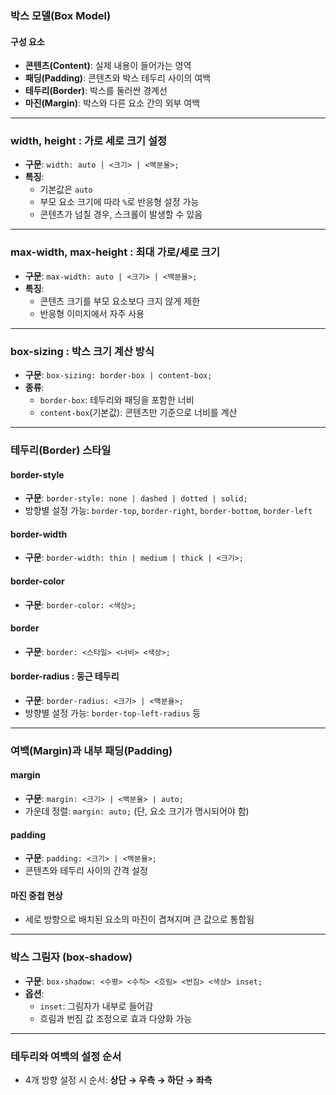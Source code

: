 ### 박스 모델(Box Model)

#### 구성 요소
- **콘텐츠(Content)**: 실제 내용이 들어가는 영역
- **패딩(Padding)**: 콘텐츠와 박스 테두리 사이의 여백
- **테두리(Border)**: 박스를 둘러싼 경계선
- **마진(Margin)**: 박스와 다른 요소 간의 외부 여백

---

### width, height : 가로 세로 크기 설정
- **구문**: `width: auto | <크기> | <백분율>;`
- **특징**:
  - 기본값은 `auto`
  - 부모 요소 크기에 따라 `%`로 반응형 설정 가능
  - 콘텐츠가 넘칠 경우, 스크롤이 발생할 수 있음

---

### max-width, max-height : 최대 가로/세로 크기
- **구문**: `max-width: auto | <크기> | <백분율>;`
- **특징**:
  - 콘텐츠 크기를 부모 요소보다 크지 않게 제한
  - 반응형 이미지에서 자주 사용

---

### box-sizing : 박스 크기 계산 방식
- **구문**: `box-sizing: border-box | content-box;`
- **종류**:
  - `border-box`: 테두리와 패딩을 포함한 너비
  - `content-box`(기본값): 콘텐츠만 기준으로 너비를 계산

---

### 테두리(Border) 스타일
#### border-style
- **구문**: `border-style: none | dashed | dotted | solid;`
- 방향별 설정 가능: `border-top`, `border-right`, `border-bottom`, `border-left`

#### border-width
- **구문**: `border-width: thin | medium | thick | <크기>;`

#### border-color
- **구문**: `border-color: <색상>;`

#### border
- **구문**: `border: <스타일> <너비> <색상>;`

#### border-radius : 둥근 테두리
- **구문**: `border-radius: <크기> | <백분율>;`
- 방향별 설정 가능: `border-top-left-radius` 등

---

### 여백(Margin)과 내부 패딩(Padding)
#### margin
- **구문**: `margin: <크기> | <백분율> | auto;`
- 가운데 정렬: `margin: auto;` (단, 요소 크기가 명시되어야 함)

#### padding
- **구문**: `padding: <크기> | <백분율>;`
- 콘텐츠와 테두리 사이의 간격 설정

#### 마진 중첩 현상
- 세로 방향으로 배치된 요소의 마진이 겹쳐지며 큰 값으로 통합됨

---

### 박스 그림자 (box-shadow)
- **구문**: `box-shadow: <수평> <수직> <흐림> <번짐> <색상> inset;`
- **옵션**:
  - `inset`: 그림자가 내부로 들어감
  - 흐림과 번짐 값 조정으로 효과 다양화 가능

---

### 테두리와 여백의 설정 순서
- 4개 방향 설정 시 순서: **상단 → 우측 → 하단 → 좌측**
